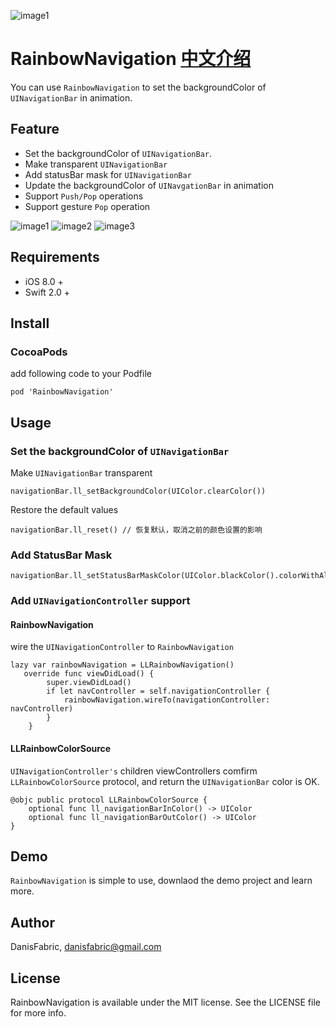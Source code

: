 

![image1](https://github.com/DanisFabric/RainbowNavigation/blob/master/images/logo.png)

# RainbowNavigation [中文介绍](https://github.com/DanisFabric/RainbowNavigation/blob/master/README_CN.md)

You can use `RainbowNavigation` to set the backgroundColor of `UINavigationBar` in animation.

## Feature

* Set the backgroundColor of `UINavigationBar`.
* Make transparent `UINavigationBar`
* Add statusBar mask for `UINavigationBar`
* Update the backgroundColor of `UINavgationBar` in animation
* Support `Push/Pop` operations
* Support gesture `Pop` operation

![image1](https://github.com/DanisFabric/RainbowNavigation/blob/master/images/demo1.gif)
![image2](https://github.com/DanisFabric/RainbowNavigation/blob/master/images/demo2.gif)
![image3](https://github.com/DanisFabric/RainbowNavigation/blob/master/images/demo3.gif)

## Requirements

* iOS 8.0 +
* Swift 2.0 +

## Install

### CocoaPods

add following code to your Podfile

```
pod 'RainbowNavigation'
```


## Usage

### Set the backgroundColor of `UINavigationBar`

Make `UINavigationBar` transparent

```
navigationBar.ll_setBackgroundColor(UIColor.clearColor())
```
Restore the default values

```
navigationBar.ll_reset() // 恢复默认，取消之前的颜色设置的影响
```

### Add StatusBar Mask


```
navigationBar.ll_setStatusBarMaskColor(UIColor.blackColor().colorWithAlphaComponent(0.1))

```

### Add `UINavigationController` support

#### RainbowNavigation

wire the `UINavigationController` to `RainbowNavigation`

```
lazy var rainbowNavigation = LLRainbowNavigation()
   override func viewDidLoad() {
        super.viewDidLoad()
        if let navController = self.navigationController {
            rainbowNavigation.wireTo(navigationController: navController)
        }
    }
```


#### LLRainbowColorSource

`UINavigationController's` children viewControllers comfirm `LLRainbowColorSource` protocol, and return the `UINavigationBar` color is OK.	

```
@objc public protocol LLRainbowColorSource {
    optional func ll_navigationBarInColor() -> UIColor    
    optional func ll_navigationBarOutColor() -> UIColor   
}
```


## Demo

`RainbowNavigation` is simple to use, downlaod the demo project and learn more. 

## Author

DanisFabric, danisfabric@gmail.com

## License

RainbowNavigation is available under the MIT license. See the LICENSE file for more info.
